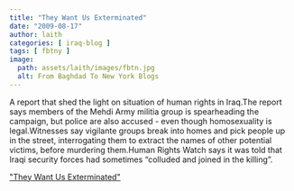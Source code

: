 ```yaml
---
title: "They Want Us Exterminated"
date: "2009-08-17"
author: laith
categories: [ iraq-blog ]
tags: [ fbtny ]
image:
  path: assets/laith/images/fbtn.jpg
  alt: From Baghdad To New York Blogs
---
```


A report that shed the light on situation of human rights in Iraq.The report says members of the Mehdi Army militia group is spearheading the campaign, but police are also accused - even though homosexuality is legal.Witnesses say vigilante groups break into homes and pick people up in the street, interrogating them to extract the names of other potential victims, before murdering them.Human Rights Watch says it was told that Iraqi security forces had sometimes “colluded and joined in the killing”.  

  
["They Want Us Exterminated"](https://www.hrw.org/en/reports/2009/08/17/they-want-us-exterminated-0)
